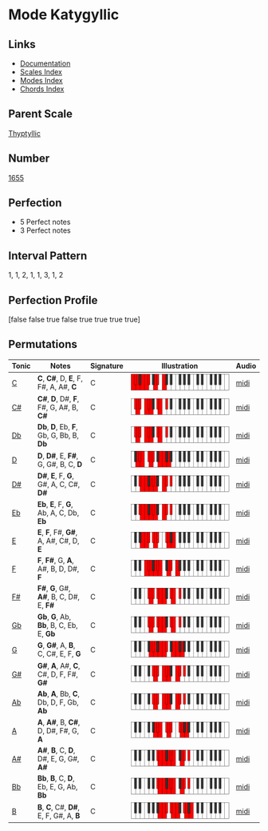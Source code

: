 # Mode Katygyllic

## Links

- [Documentation](index.md)
- [Scales Index](Scales.md)
- [Modes Index](Modes.md)
- [Chords Index](Chords.md)

## Parent Scale

[Thyptyllic](ScaleThyptyllic.md)

## Number

[1655](https://ianring.com/musictheory/scales/1655)

## Perfection

- 5 Perfect notes
- 3 Perfect notes

## Interval Pattern

1, 1, 2, 1, 1, 3, 1, 2

## Perfection Profile

[false false true false true true true true]

## Permutations

| Tonic | Notes | Signature | Illustration | Audio |
|-------|-------|-----------|--------------|-------|
| [C](ModeCNaturalKatygyllic.md) | **C**, **C#**, D, **E**, F, F#, A, A#, **C** | C | ![CNaturalKatygyllic](ModeCNaturalKatygyllic.png) | [midi](https://github.com/edipermadi/music/blob/main/docs/ModeCNaturalKatygyllic.mid?raw=true) |
| [C#](ModeCSharpKatygyllic.md) | **C#**, **D**, D#, **F**, F#, G, A#, B, **C#** | C | ![CSharpKatygyllic](ModeCSharpKatygyllic.png) | [midi](https://github.com/edipermadi/music/blob/main/docs/ModeCSharpKatygyllic.mid?raw=true) |
| [Db](ModeDFlatKatygyllic.md) | **Db**, **D**, Eb, **F**, Gb, G, Bb, B, **Db** | C | ![DFlatKatygyllic](ModeDFlatKatygyllic.png) | [midi](https://github.com/edipermadi/music/blob/main/docs/ModeDFlatKatygyllic.mid?raw=true) |
| [D](ModeDNaturalKatygyllic.md) | **D**, **D#**, E, **F#**, G, G#, B, C, **D** | C | ![DNaturalKatygyllic](ModeDNaturalKatygyllic.png) | [midi](https://github.com/edipermadi/music/blob/main/docs/ModeDNaturalKatygyllic.mid?raw=true) |
| [D#](ModeDSharpKatygyllic.md) | **D#**, **E**, F, **G**, G#, A, C, C#, **D#** | C | ![DSharpKatygyllic](ModeDSharpKatygyllic.png) | [midi](https://github.com/edipermadi/music/blob/main/docs/ModeDSharpKatygyllic.mid?raw=true) |
| [Eb](ModeEFlatKatygyllic.md) | **Eb**, **E**, F, **G**, Ab, A, C, Db, **Eb** | C | ![EFlatKatygyllic](ModeEFlatKatygyllic.png) | [midi](https://github.com/edipermadi/music/blob/main/docs/ModeEFlatKatygyllic.mid?raw=true) |
| [E](ModeENaturalKatygyllic.md) | **E**, **F**, F#, **G#**, A, A#, C#, D, **E** | C | ![ENaturalKatygyllic](ModeENaturalKatygyllic.png) | [midi](https://github.com/edipermadi/music/blob/main/docs/ModeENaturalKatygyllic.mid?raw=true) |
| [F](ModeFNaturalKatygyllic.md) | **F**, **F#**, G, **A**, A#, B, D, D#, **F** | C | ![FNaturalKatygyllic](ModeFNaturalKatygyllic.png) | [midi](https://github.com/edipermadi/music/blob/main/docs/ModeFNaturalKatygyllic.mid?raw=true) |
| [F#](ModeFSharpKatygyllic.md) | **F#**, **G**, G#, **A#**, B, C, D#, E, **F#** | C | ![FSharpKatygyllic](ModeFSharpKatygyllic.png) | [midi](https://github.com/edipermadi/music/blob/main/docs/ModeFSharpKatygyllic.mid?raw=true) |
| [Gb](ModeGFlatKatygyllic.md) | **Gb**, **G**, Ab, **Bb**, B, C, Eb, E, **Gb** | C | ![GFlatKatygyllic](ModeGFlatKatygyllic.png) | [midi](https://github.com/edipermadi/music/blob/main/docs/ModeGFlatKatygyllic.mid?raw=true) |
| [G](ModeGNaturalKatygyllic.md) | **G**, **G#**, A, **B**, C, C#, E, F, **G** | C | ![GNaturalKatygyllic](ModeGNaturalKatygyllic.png) | [midi](https://github.com/edipermadi/music/blob/main/docs/ModeGNaturalKatygyllic.mid?raw=true) |
| [G#](ModeGSharpKatygyllic.md) | **G#**, **A**, A#, **C**, C#, D, F, F#, **G#** | C | ![GSharpKatygyllic](ModeGSharpKatygyllic.png) | [midi](https://github.com/edipermadi/music/blob/main/docs/ModeGSharpKatygyllic.mid?raw=true) |
| [Ab](ModeAFlatKatygyllic.md) | **Ab**, **A**, Bb, **C**, Db, D, F, Gb, **Ab** | C | ![AFlatKatygyllic](ModeAFlatKatygyllic.png) | [midi](https://github.com/edipermadi/music/blob/main/docs/ModeAFlatKatygyllic.mid?raw=true) |
| [A](ModeANaturalKatygyllic.md) | **A**, **A#**, B, **C#**, D, D#, F#, G, **A** | C | ![ANaturalKatygyllic](ModeANaturalKatygyllic.png) | [midi](https://github.com/edipermadi/music/blob/main/docs/ModeANaturalKatygyllic.mid?raw=true) |
| [A#](ModeASharpKatygyllic.md) | **A#**, **B**, C, **D**, D#, E, G, G#, **A#** | C | ![ASharpKatygyllic](ModeASharpKatygyllic.png) | [midi](https://github.com/edipermadi/music/blob/main/docs/ModeASharpKatygyllic.mid?raw=true) |
| [Bb](ModeBFlatKatygyllic.md) | **Bb**, **B**, C, **D**, Eb, E, G, Ab, **Bb** | C | ![BFlatKatygyllic](ModeBFlatKatygyllic.png) | [midi](https://github.com/edipermadi/music/blob/main/docs/ModeBFlatKatygyllic.mid?raw=true) |
| [B](ModeBNaturalKatygyllic.md) | **B**, **C**, C#, **D#**, E, F, G#, A, **B** | C | ![BNaturalKatygyllic](ModeBNaturalKatygyllic.png) | [midi](https://github.com/edipermadi/music/blob/main/docs/ModeBNaturalKatygyllic.mid?raw=true) |
